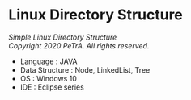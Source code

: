 Linux Directory Structure
===================================================================================================================
_Simple Linux Directory Structure_   
_Copyright 2020 PeTrA. All rights reserved._
   
* Language : JAVA   
* Data Structure : Node, LinkedList, Tree   
* OS : Windows 10   
* IDE : Eclipse series   
